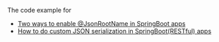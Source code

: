 The code example for

- [Two ways to enable @JsonRootName in SpringBoot apps](https://www.bswen.com/2019/06/springboot-Two-ways-to-enable-@JsonRootName-in-SpringBoot-apps.html)
- [How to do custom JSON serialization in SpringBoot(RESTful) apps](https://www.bswen.com/2019/06/springboot-How-to-do-custom-JSON-serialization-in-SpringBoot-apps.html)
